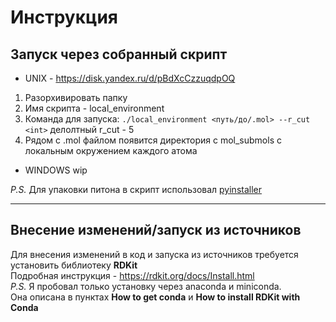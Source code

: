 Инструкция
======
Запуск через собранный скрипт
------
* UNIX - https://disk.yandex.ru/d/pBdXcCzzuqdpOQ
1) Разорхивировать папку
2) Имя скрипта - local_environment
3) Команда для запуска: ```./local_environment <путь/до/.mol> --r_cut <int>``` делолтный r_cut - 5
4) Рядом c .mol файлом появится директория с mol_submols с локальным окружением каждого атома
* WINDOWS wip

*P.S.* Для упаковки питона в скрипт использовал [pyinstaller](https://pyinstaller.org/en/stable/)
____
Внесение изменений/запуск из источников
---------
Для внесения изменений в код и запуска из источников требуется установить библиотеку **RDKit**  
Подробная инструкция - https://rdkit.org/docs/Install.html  
*P.S.* Я пробовал только установку через anaconda и miniconda.  
Она описана в пунктах **How to get conda** и **How to install RDKit with Conda**
